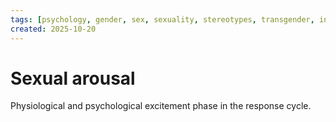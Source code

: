```yaml
---
tags: [psychology, gender, sex, sexuality, stereotypes, transgender, intersex, orientation, sexism, masculinity, STEM]
created: 2025-10-20
---
```

# Sexual arousal

Physiological and psychological excitement phase in the response cycle.
